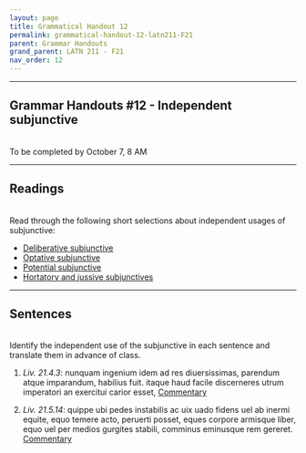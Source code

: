 ```yaml
---
layout: page
title: Grammatical Handout 12
permalink: grammatical-handout-12-latn211-F21
parent: Grammar Handouts
grand_parent: LATN 211 - F21
nav_order: 12
---
```

***

## Grammar Handouts #12 - Independent subjunctive
&nbsp;  
To be completed by October 7, 8 AM

***

## Readings
&nbsp;  
Read through the following short selections about independent usages of subjunctive:
 - [Deliberative subjunctive](https://lingualatina.github.io/textbook/presentation/05-questions/#deliberative-subjunctive)
 - [Optative subjunctive](https://lingualatina.github.io/textbook/presentation/17-optative-potential/#optative)
 - [Potential subjunctive](https://lingualatina.github.io/textbook/presentation/17-optative-potential/#optative)
 - [Hortatory and jussive subjunctives](https://lingualatina.github.io/textbook/presentation/18-orders/independent-subjunctive/)

***

## Sentences
&nbsp;  
Identify the independent use of the subjunctive in each sentence and translate them in advance of class.

1. *Liv. 21.4.3*: nunquam ingenium idem ad res diuersissimas, parendum atque imparandum, habilius fuit. itaque haud facile discerneres utrum imperatori an exercitui carior esset, [Commentary](https://arcane-cliffs-02027.herokuapp.com/commentary-read/21-4-3)

2. *Liv. 21.5.14*: quippe ubi pedes instabilis ac uix uado fidens uel ab inermi equite, equo temere acto, peruerti posset, eques corpore armisque liber, equo uel per medios gurgites stabili, comminus eminusque rem gereret. [Commentary](https://arcane-cliffs-02027.herokuapp.com/commentary-read/21-5-14)
